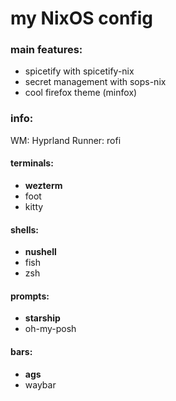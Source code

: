 # my NixOS config

### main features:

- spicetify with spicetify-nix
- secret management with sops-nix
- cool firefox theme (minfox)

### info:

WM: Hyprland
Runner: rofi

#### terminals:

- **wezterm**
- foot
- kitty

#### shells:

- **nushell**
- fish
- zsh

#### prompts:

- **starship**
- oh-my-posh

#### bars:

- **ags**
- waybar
